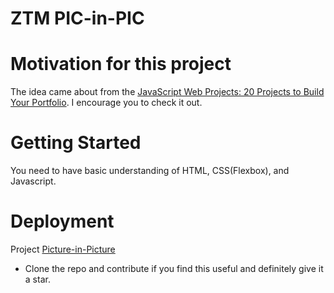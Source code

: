 # ZTM PIC-in-PIC

# Motivation for this project

The idea came about from the [JavaScript Web Projects: 20 Projects to Build Your Portfolio](https://academy.zerotomastery.io/p/javascript-projects). I encourage you to check it out.

# Getting Started

You need to have basic understanding of HTML, CSS(Flexbox), and Javascript.

# Deployment

Project [Picture-in-Picture](https://dreamwork-barel-and-yuval.github.io/picture-in-picture/)

+ Clone the repo and contribute if you find this useful and definitely give it a star.